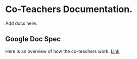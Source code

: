 # Co-Teachers Documentation. 
Add docs here. 

## Google Doc Spec
Here is an overview of how the co-teachers work. [Link](https://docs.google.com/document/d/1K7b7FhjmfrNouL8Re12B2NMUHOK7Kqt36-JZ2n4Fu2c/edit)
